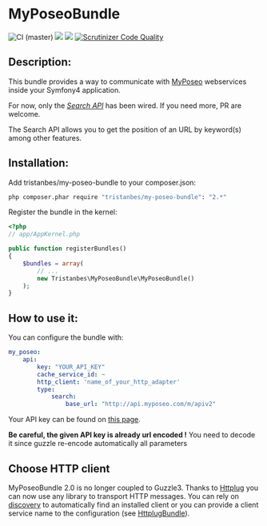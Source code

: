MyPoseoBundle
=========================

![CI (master)](https://github.com/tristanbes/MyPoseoBundle/workflows/CI/badge.svg)
![](https://img.shields.io/badge/php-%5E7.4%20%7C%7C%20%5E8.0-blue)
![](https://img.shields.io/badge/Symfony-%5E4.4%20%7C%7C%20%5E5.3-blue)
[![Scrutinizer Code Quality](https://scrutinizer-ci.com/g/tristanbes/MyPoseoBundle/badges/quality-score.png?b=master)](https://scrutinizer-ci.com/g/tristanbes/MyPoseoBundle/?branch=master)

Description:
--------------

This bundle provides a way to communicate with [MyPoseo](http://fr.myposeo.com/) webservices inside your Symfony4 application.

For now, only the _[Search API](http://fr.myposeo.com/nos-api/api-search/)_  has been wired. If you need more, PR are welcome.

The Search API allows you to get the position of an URL by keyword(s) among other features.

Installation:
--------------

Add tristanbes/my-poseo-bundle to your composer.json:
``` bash
php composer.phar require "tristanbes/my-poseo-bundle": "2.*"
```

Register the bundle in the kernel:

``` php
<?php
// app/AppKernel.php

public function registerBundles()
{
    $bundles = array(
        // ...
        new Tristanbes\MyPoseoBundle\MyPoseoBundle()
    );
}
```

How to use it:
--------------
You can configure the bundle with:

``` yml
my_poseo:
    api:
        key: "YOUR_API_KEY"
        cache_service_id: ~
        http_client: 'name_of_your_http_adapter'
        type:
            search:
                base_url: "http://api.myposeo.com/m/apiv2"
```

Your API key can be found on [this page](http://account.myposeo.com/account/configuration/api).

**Be careful, the given API key is already url encoded !** You need to decode it since guzzle re-encode automatically all parameters

Choose HTTP client
------------------
MyPoseoBundle 2.0 is no longer coupled to Guzzle3. Thanks to [Httplug](http://docs.php-http.org/en/latest/index.html) you can now use any
library to transport HTTP messages. You can rely on [discovery](http://docs.php-http.org/en/latest/discovery.html) to automatically
find an installed client or you can provide a client service name to the configuration (see [HttplugBundle](https://github.com/php-http/HttplugBundle)). 

